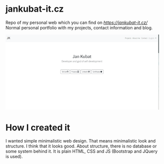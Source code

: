 # jankubat-it.cz
Repo of my personal web which you can find on *https://jankubat-it.cz/*
<br>
Normal personal portfolio with my projects, contact information and blog.

![img](https://github.com/jankubatt/jankubat-it.cz/blob/master/assets/images/web.png)

# How I created it
I wanted simple minimalistic web design. That means minimalistic look and structure. I think that it looks good. About structure, there is no database or some system behind it. It is plain HTML, CSS and JS (Bootstrap and JQuery is used).

